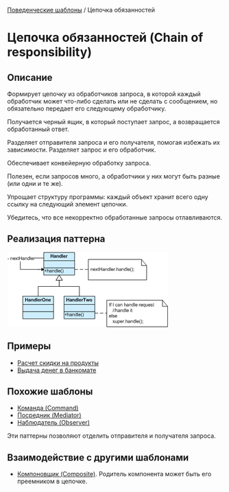 [Поведенческие шаблоны](../#readme) / Цепочка обязанностей

# Цепочка обязанностей (Chain of responsibility)

## Описание

Формирует цепочку из обработчиков запроса, в которой каждый обработчик может что-либо сделать или не сделать с сообщением, но обязательно передает его следующему обработчику.

Получается черный ящик, в который поступает запрос, а возвращается обработанный ответ.

Разделяет отправителя запроса и его получателя, помогая избежать их зависимости. Разделяет запрос и его обработчик.

Обеспечивает конвейерную обработку запроса.

Полезен, если запросов много, а обработчики у них могут быть разные (или одни и те же).

Упрощает структуру программы: каждый объект хранит всего одну ссылку на следующий элемент цепочки.

Убедитесь, что все некорректно обработанные запросы отлавливаются.

## Реализация паттерна

![Схема паттерна Цепочка обязанностей](./scheme/scheme.gif)

## Примеры

* [Расчет скидки на продукты](./shopping)
* [Выдача денег в банкомате](./cashMachine)

## Похожие шаблоны

* [Команда (Command)](../command)
* [Посредник (Mediator)](../mediator)
* [Наблюдатель (Observer)](../observer)

Эти паттерны позволяют отделить отправителя и получателя запроса.

## Взаимодействие с другими шаблонами

* [Компоновщик (Composite)](../../structural/composite). Родитель компонента может быть его преемником в цепочке.
